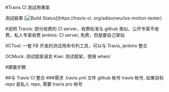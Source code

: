 #Travis CI 測試用專案

測試結果
[![Build Status](https://travis-ci.org/adisonwu/ios-motion-tester.png)](https://travis-ci.
org/adisonwu/ios-motion-tester)




#说明
Traivis: 部分收费的 CI server，收费标准与 github 类似，公开专案不收费，私人专案收费
jenkins: CI server, 免费，但是要自己架站

XCTool: 一套 FB 开发的测试用命令列工具，可以与 Travis, jenkins 整合

OCMock: 测试框架语言
Kiwi: 测试框架，使用 when/



#建置步驟

##与 Travis CI 整合
###需求
	.travis.yml 文件
	github 帐号
	travis 帐号, 如果目标 repo 是私人 repo, 需要 travis pro 帐号
	
	
